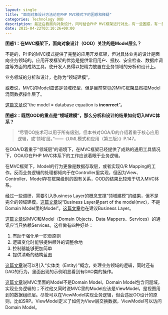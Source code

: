 ```yaml
---
layout: single
title: "面向对象设计方法论在PHP MVC模式下的困惑和释疑"
categories: Technology OOD
description: 最近在看面向对象设计，同时结合PHP MVC框架进行对比，有一些困惑，有一部分也许有了答案。
date: 2015-04-22T03:10:26+00:00
---
```


**困惑1：在MVC框架下，面向对象设计（OOD）关注的是Model层么？**

不是的，PHP的MVC模式提供了完整的应用开发框架，但对具体业务的设计是面向业务领域的。应用开发框架的优势是提供常用用户、授权、安全检查、数据库调度等方面的成熟工具，使开发人员得以把精力放置在业务领域的分析和设计上。

业务领域的分析和设计，也称为“领域建模”。

或者说，MVC的Model应该是领域模型，但是目前常见的MVC框架显然把Model混同数据操作层了。

[这篇文章][4]说“the model = database equation is **incorrect**”。

**困惑2：既然OOD的重点是“领域建模”，那么分析和设计的结果如何切入MVC体系？**

> “尽管OO技术可以用于所有级别，但本书对OOA/D的介绍着重于核心应用逻辑，或‘领域’层。”——《UML模式和应用（第三版）》P.147。

在OOA/D着重于“领域层”的语境下，在MVC框架已经提供了成熟的通用工具情况下，OOA/D在PHP MVC体系下的工作应该着眼于业务逻辑。

在MVC框架下，Model的行为更像是数据存取层，或者实现O/R Mapping的工作。反而业务逻辑的处理都倾向于在Controller里实现，但因为View、Controller、Model存在框架级别的固有关系，OOD的结果比较难于切入MVC体系。

经过一些调研，需要引入Business Layer的概念支撑“领域建模”的结果，但不是完全的领域建模。[这篇文章][3]说“Business Layer是part of the model(mvc)，不是Domain Model里的Model”。[这篇文章][4]也在建议Business Layer。

[这篇文章][5]说MVC和Model（Domain Objects、Data Mappers、Services）的通讯应当只依赖Services。这样做有四种好处：

1. 有助于强化单一职责原则
2. 逻辑变化时能够提供额外的调整余地
3. 控制器能够更加简单
4. 提供清晰的结构蓝图

[这篇文章][1]说可以引入“实体类（Entity）”概念，处理业务领域的逻辑，同时还有DAO的行为，里面出现的示例明显看到有DAO类的操作。

[这篇文章][2]说MVC里面的Model不是Domain Model，Domain Model包含问题域，实现业务逻辑的；不过他又同时说MVC里的Model应该是ViewModel，是视图用到的数据组织层。尽管可以在ViewModel实现业务逻辑，但会违反OO设计的原则，比如SRP。ViewModel定义了如何为View层交换数据，ViewModel可以访问Domain Model。




[1]: http://stackoverflow.com/questions/3029952/ddd-and-mvc-difference-between-model-and-entity
[2]: https://r.je/view-helpers.html
[3]: http://programmers.stackexchange.com/questions/193410/the-service-class-in-mvc
[4]: http://www.devshed.com/c/a/php/php-service-layers-modeling-domain-objects/
[5]: http://stackoverflow.com/questions/5863870/how-should-a-model-be-structured-in-mvc

